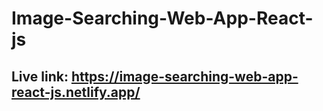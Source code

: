 # Image-Searching-Web-App-React-js

## Live link: https://image-searching-web-app-react-js.netlify.app/
